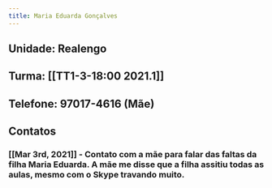```yaml
---
title: Maria Eduarda Gonçalves
---
```


## Unidade: Realengo
## Turma: [[TT1-3-18:00 2021.1]]
## Telefone: 97017-4616 (Mãe)
## **Contatos**
### [[Mar 3rd, 2021]] - Contato com a mãe para falar das faltas da filha Maria Eduarda. A mãe me disse que a filha assitiu todas as aulas, mesmo com o Skype travando muito.
